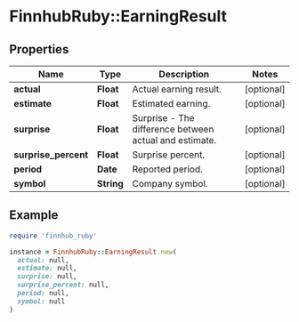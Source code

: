 # FinnhubRuby::EarningResult

## Properties

| Name | Type | Description | Notes |
| ---- | ---- | ----------- | ----- |
| **actual** | **Float** | Actual earning result. | [optional] |
| **estimate** | **Float** | Estimated earning. | [optional] |
| **surprise** | **Float** | Surprise - The difference between actual and estimate. | [optional] |
| **surprise_percent** | **Float** | Surprise percent. | [optional] |
| **period** | **Date** | Reported period. | [optional] |
| **symbol** | **String** | Company symbol. | [optional] |

## Example

```ruby
require 'finnhub_ruby'

instance = FinnhubRuby::EarningResult.new(
  actual: null,
  estimate: null,
  surprise: null,
  surprise_percent: null,
  period: null,
  symbol: null
)
```

